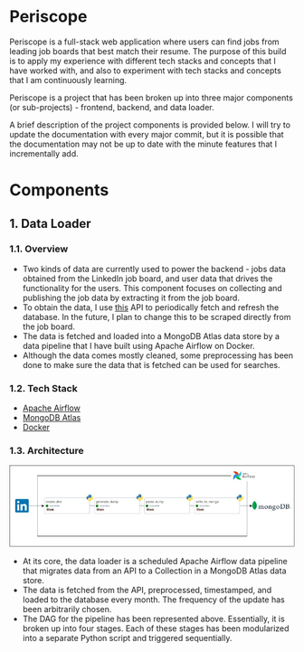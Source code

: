 # Periscope

Periscope is a full-stack web application where users can find jobs from leading job boards that best match their resume. The purpose of this build is to apply my experience with different tech stacks and concepts that I have worked with, and also to experiment with tech stacks and concepts that I am continuously learning.

Periscope is a project that has been broken up into three major components (or sub-projects) - frontend, backend, and data loader.

A brief description of the project components is provided below. I will try to update the documentation with every major commit, but it is possible that the documentation may not be up to date with the minute features that I incrementally add.




# Components

## 1. Data Loader

### 1.1. Overview
* Two kinds of data are currently used to power the backend - jobs data obtained from the LinkedIn job board, and user data that drives the functionality for the users. This component focuses on collecting and publishing the job data by extracting it from the job board.
* To obtain the data, I use [this](https://rapidapi.com/letscrape-6bRBa3QguO5/api/jsearch/) API to periodically fetch and refresh the database. In the future, I plan to change this to be scraped directly from the job board.
* The data is fetched and loaded into a MongoDB Atlas data store by a data pipeline that I have built using Apache Airflow on Docker.
* Although the data comes mostly cleaned, some preprocessing has been done to make sure the data that is fetched can be used for searches.

### 1.2. Tech Stack
* [Apache Airflow](https://airflow.apache.org/)
* [MongoDB Atlas](https://www.mongodb.com/atlas)
* [Docker](https://www.docker.com/)

### 1.3. Architecture
![ALT Data Loader Architecture](https://github.com/varun1210/Periscope/blob/main/data-loader/data_loader.jpeg)
* At its core, the data loader is a scheduled Apache Airflow data pipeline that migrates data from an API to a Collection in a MongoDB Atlas data store.
* The data is fetched from the API, preprocessed, timestamped, and loaded to the database every month. The frequency of the update has been arbitrarily chosen.
* The DAG for the pipeline has been represented above. Essentially, it is broken up into four stages. Each of these stages has been modularized into a separate Python script and triggered sequentially.


